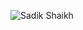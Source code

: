 ![Sadik Shaikh](https://media-exp3.licdn.com/dms/image/C4E03AQH4s4Wgz4_WFA/profile-displayphoto-shrink_800_800/0/1600273889437?e=1630540800&v=beta&t=tyk-Yg5-iTWtfZm3HCmYBvRFM1RX5XS_CjC87D6CHUY)
